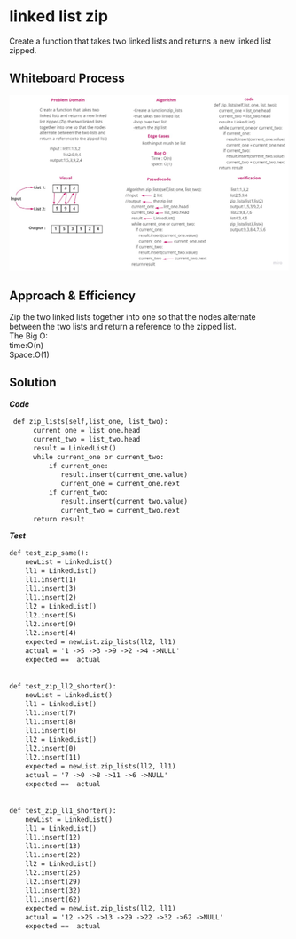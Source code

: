 # linked list zip
Create a function that takes two linked lists and returns a new linked list zipped.
## Whiteboard Process
![pic](/Challenge/linked_list/Zip.jpg)
## Approach & Efficiency
Zip the two linked lists together into one so that the nodes alternate between the two lists and return a reference to the zipped list.
<br> 
The Big O:<br>
time:O(n)<br>
Space:O(1)

## Solution
***Code***
```
 def zip_lists(self,list_one, list_two):
      current_one = list_one.head
      current_two = list_two.head
      result = LinkedList()
      while current_one or current_two:
          if current_one:
             result.insert(current_one.value)
             current_one = current_one.next
          if current_two:
             result.insert(current_two.value)
             current_two = current_two.next
      return result
```
***Test*** 
```
def test_zip_same():
    newList = LinkedList()
    ll1 = LinkedList()
    ll1.insert(1)
    ll1.insert(3)
    ll1.insert(2)
    ll2 = LinkedList()
    ll2.insert(5)
    ll2.insert(9)
    ll2.insert(4)
    expected = newList.zip_lists(ll2, ll1)
    actual = '1 ->5 ->3 ->9 ->2 ->4 ->NULL'
    expected ==  actual


def test_zip_ll2_shorter():
    newList = LinkedList()
    ll1 = LinkedList()
    ll1.insert(7)
    ll1.insert(8)
    ll1.insert(6)
    ll2 = LinkedList()
    ll2.insert(0)
    ll2.insert(11)
    expected = newList.zip_lists(ll2, ll1)
    actual = '7 ->0 ->8 ->11 ->6 ->NULL'
    expected ==  actual


def test_zip_ll1_shorter():
    newList = LinkedList()
    ll1 = LinkedList()
    ll1.insert(12)
    ll1.insert(13)
    ll1.insert(22)
    ll2 = LinkedList()
    ll2.insert(25)
    ll2.insert(29)
    ll1.insert(32)
    ll1.insert(62)
    expected = newList.zip_lists(ll2, ll1)
    actual = '12 ->25 ->13 ->29 ->22 ->32 ->62 ->NULL'
    expected ==  actual
```
